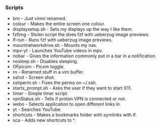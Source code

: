 ### Scripts 
+ brn - Just vimvi renamed. 
+ colour - Makes the entire screen one colour.
+ displaysetup.sh - Sets my displays up the way I like them.
+ fzfimg - Stolen script the does fzf with ueberzug image previews.
+ lf-run - Runs fzf with ueberzug image previews.
+ mountnetworkdrive.sh - Mounts my nas.
+ mpv-yt - Launches YouTube videos in mpv.
+ nobar - Gives the information commonly put in a bar in a notification.
+ nosleep.sh - Disables sleeping.
+ OFpicom - Picom toggle.
+ rn - Renamed stuff in a vim buffer.
+ sshot - Screen shot. 
+ sshperm.sh - Fixes the perms on ~/.ssh.
+ startx_prompt.sh - Asks the user if they want to start X11.
+ timer - Simple timer script.
+ vpnStatus.sh - Tells if proton VPN is connected or not.
+ webo - Selects application to open different links in.
+ yt - Searches YouTube.
+ shortcuts - Makes a bookmarks folder with symlinks with lf.
+ sca - Adds new shortcuts to ^.

